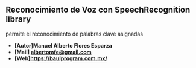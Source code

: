 
## Reconocimiento de Voz con SpeechRecognition library

<p>
	permite el reconocimiento de palabras clave asignadas
</p>

- **[Autor]Manuel Alberto Flores Esparza**
- **[Mail] albertomfe@gmail.com**
- **[Web]https://baulprogram.com.mx/**
